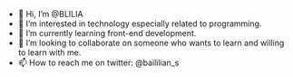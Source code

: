 - 👋 Hi, I’m @BLILIA
- 👀 I’m interested in technology especially related to programming.
- 🌱 I’m currently learning front-end development.
- 💞️ I’m looking to collaborate on someone who wants to learn and willing to learn with me.
- 📫 How to reach me on twitter: @baililian_s

<!---
BLILIA/BLILIA is a ✨ special ✨ repository because its `README.md` (this file) appears on your GitHub profile.
You can click the Preview link to take a look at your changes.
--->
